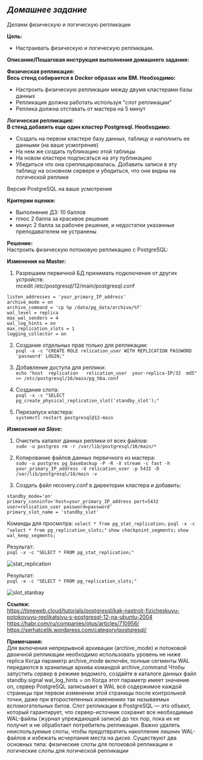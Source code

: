## *Домашнее задание*  
Делаем физическую и логическую репликации  

**Цель:**  
* Настраивать физическую и логическую репликации.


**Описание/Пошаговая инструкция выполнения домашнего задания:**  

**Физическая репликация:**  
**Весь стенд собирается в Docker образах или ВМ. Необходимо:**    

* Настроить физическую репликации между двумя кластерами базы данных  
* Репликация должна работать используя "слот репликации"  
* Реплика должна отставать от мастера на 5 минут  

**Логическая репликация:**  
**В стенд добавить еще один кластер Postgresql. Необходимо:**    

* Создать на первом кластере базу данных, таблицу и наполнить ее данными (на ваше усмотрение)  
* На нем же создать публикацию этой таблицы  
* На новом кластере подписаться на эту публикацию  
* Убедиться что она среплицировалась. Добавить записи в эту таблицу на основном сервере и убедиться, что они видны на логической реплике    

Версия PostgreSQL на ваше усмотрение


**Критерии оценки:**  
* Выполнение ДЗ: 10 баллов  
* плюс 2 балла за красивое решение  
* минус 2 балла за рабочее решение, и недостатки указанные преподавателем не устранены  

**Решение:**  
Настроить физическую потоковую репликацию с PostgreSQL:

**Изменения на Master:**  
1. Разрешаем первичной БД принимать подключения от других устройств:  
mcedit /etc/postgresql/12/main/postgresql.conf

```
listen_addresses = 'your_primary_IP_address'
archive_mode = on                 
archive_command = 'cp %p /data/pg_data/archive/%f'
wal_level = replica 
max_wal_senders = 4
wal_log_hints = on
max_replication_slots = 1
logging_collector = on
```  

2. Создание отдельных прав только для репликации:  
```psql -x -c "CREATE ROLE relication_user WITH REPLICATION PASSWORD 'password' LOGIN;"```  

3. Добавление доступа для реплики:  
``echo "host  replication   relication_user  your-replica-IP/32  md5" >> /etc/postgresql/16/main/pg_hba.conf``

4. Создание слота:    
```psql -x -c "SELECT pg_create_physical_replication_slot('standby_slot');"``` 

5. Перезапуск кластера:     
```systemctl restart postgresql@12-main```  

 
***Изменения на Slave:***  
1. Очистить каталог данных реплики от всех файлов:  
```sudo -u postgres rm -r /var/lib/postgresql/16/main/*```  

2. Копирование файлов данных первичного из мастера:  
```sudo -u postgres pg_basebackup -P -R -X stream -c fast -h your_primary_IP_address -U relication_user -p 5432 -D /var/lib/postgresql/16/main -v```  

3. Создать файл recovery.conf в директории кластера и добавить:  
```
standby_mode='on' 
primary_conninfo='host=your_primary_IP_address port=5432 user=relication_user password=password' 
primary_slot_name = 'standby_slot'
```


Команды для просмотра:
``select * from pg_stat_replication;``
``psql -x -c "select * from pg_replication_slots;"`` 
``show checkpoint_segments;``
``show wal_keep_segments;``

Результат:  
``psql -x -c "SELECT * FROM pg_stat_replication;"``  

![stat_replication](https://github.com/thornix/otus_dba/blob/main/hw8_postgres_replication/stat_replication.jpg)

Результат:  
``psql -x -c "SELECT * FROM pg_replication_slots;"``  

![slot_stanbay](https://github.com/thornix/otus_dba/blob/main/hw8_postgres_replication/slot_standby.png) 

**Ссылки:**    
https://timeweb.cloud/tutorials/postgresql/kak-nastroit-fizicheskuyu-potokovuyu-replikatsiyu-s-postgresql-12-na-ubuntu-2004  
https://habr.com/ru/companies/otus/articles/710956/  
https://serhatcelik.wordpress.com/category/postgresql/ 

**Примечания:**  
Для включения непрерывной архивации (archive_mode) и потоковой двоичной репликации необходимо использовать уровень не ниже replica
Когда параметр archive_mode включён, полные сегменты WAL передаются в хранилище архива командой archive_command 
Чтобы запустить сервер в режиме ведомого, создайте в каталоге данных файл standby.signal
wal_log_hints = on Когда этот параметр имеет значение on, сервер PostgreSQL записывает в WAL всё содержимое каждой страницы при первом изменении этой страницы после контрольной точки, даже при второстепенных изменениях так называемых вспомогательных битов.
Слот репликации в PostgreSQL — это объект, который гарантирует, что сервер-источник сохранит все необходимые WAL-файлы (журнал упреждающей записи) до тех пор, пока их не получит и не обработает потребитель репликации.
Важно удалять неиспользуемые слоты, чтобы предотвратить накопление лишних WAL-файлов и избежать исчерпания места на диске. Существуют два основных типа: физические слоты для потоковой репликации и логические слоты для логической репликации 














